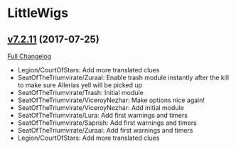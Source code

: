 # LittleWigs

## [v7.2.11](https://github.com/BigWigsMods/LittleWigs/tree/v7.2.11) (2017-07-25)
[Full Changelog](https://github.com/BigWigsMods/LittleWigs/compare/v7.2.10...v7.2.11)

- Legion/CourtOfStars: Add more translated clues  
- SeatOfTheTriumvirate/Zuraal: Enable trash module instantly after the kill to make sure Allerias yell will be picked up  
- SeatOfTheTriumvirate/Trash: Initial module  
- SeatOfTheTriumvirate/ViceroyNezhar: Make options nice again!  
- SeatOfTheTriumvirate/ViceroyNezhar: Add initial module  
- SeatOfTheTriumvirate/Lura:  Add first warnings and timers  
- SeatOfTheTriumvirate/Saprish: Add first warnings and timers  
- SeatOfTheTriumvirate/Zuraal: Add first warnings and timers  
- Legion/CourtOfStars: Add more translated clues  
